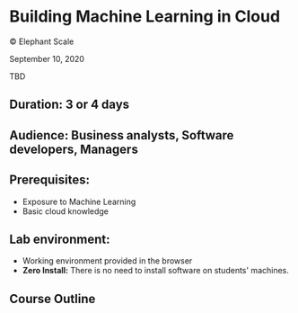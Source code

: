 # Building Machine Learning in Cloud

© Elephant Scale

September 10, 2020

TBD

## Duration: 3 or 4 days
## Audience: Business analysts, Software developers, Managers
## Prerequisites:
 * Exposure to Machine Learning
 * Basic cloud knowledge 

## Lab environment:
* Working environment provided in the browser
* **Zero Install:** There is no need to install software on students' machines.

## Course Outline
